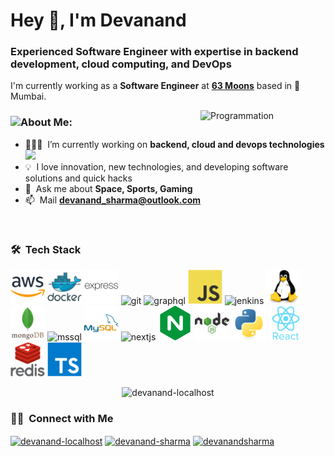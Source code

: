 <h1 align="left">Hey 👋, I'm Devanand </h1>
<h3 align="left">Experienced Software Engineer with expertise in backend development, cloud computing, and DevOps</h3>

<p>I'm currently working as a <b>Software Engineer</b> at <strong><a href="https://www.63moons.com/">63 Moons</a></strong> </strong> based in 🌁 Mumbai.</p> <img align="right" src="https://i.giphy.com/media/LmNwrBhejkK9EFP504/200w.webp" alt="Programmation" width="200" />


### <img src="https://github.com/TheDudeThatCode/TheDudeThatCode/blob/master/Assets/Developer.gif" width="45px">About Me:

- 👨🏻‍💻 &nbsp;I’m currently working on **backend, cloud and devops technologies**<img src="https://media.giphy.com/media/WUlplcMpOCEmTGBtBW/giphy.gif" width="30">
- 💡 &nbsp;I love innovation, new technologies, and developing software solutions and quick hacks
- 💬 &nbsp;Ask me about **Space, Sports, Gaming**
- 📫 &nbsp;Mail **devanand_sharma@outlook.com**

<br/>

### 🛠 &nbsp;Tech Stack
<p align="left">
    <img src="https://raw.githubusercontent.com/devicons/devicon/master/icons/amazonwebservices/amazonwebservices-original-wordmark.svg" alt="aws" width="55" height="55" />
    <img src="https://raw.githubusercontent.com/devicons/devicon/master/icons/docker/docker-original-wordmark.svg" alt="docker" width="55" height="55" />
    <img src="https://raw.githubusercontent.com/devicons/devicon/master/icons/express/express-original-wordmark.svg" alt="express" width="55" height="55" />
    <img src="https://www.vectorlogo.zone/logos/git-scm/git-scm-icon.svg" alt="git" width="55" height="55" />
    <img src="https://www.vectorlogo.zone/logos/graphql/graphql-icon.svg" alt="graphql" width="55" height="55" />
    <img src="https://raw.githubusercontent.com/devicons/devicon/master/icons/javascript/javascript-original.svg" alt="javascript" width="55" height="55" />
    <img src="https://www.vectorlogo.zone/logos/jenkins/jenkins-icon.svg" alt="jenkins" width="55" height="55" />
    <img src="https://raw.githubusercontent.com/devicons/devicon/master/icons/linux/linux-original.svg" alt="linux" width="55" height="55" />
    <img src="https://raw.githubusercontent.com/devicons/devicon/master/icons/mongodb/mongodb-original-wordmark.svg" alt="mongodb" width="55" height="55" />
    <img src="https://www.svgrepo.com/show/303229/microsoft-sql-server-logo.svg" alt="mssql" width="55" height="55" />
    <img src="https://raw.githubusercontent.com/devicons/devicon/master/icons/mysql/mysql-original-wordmark.svg" alt="mysql" width="55" height="55" />
    <img src="https://cdn.worldvectorlogo.com/logos/nextjs-2.svg" alt="nextjs" width="55" height="55" />
    <img src="https://raw.githubusercontent.com/devicons/devicon/master/icons/nginx/nginx-original.svg" alt="nginx" width="55" height="55" />
    <img src="https://raw.githubusercontent.com/devicons/devicon/master/icons/nodejs/nodejs-original-wordmark.svg" alt="nodejs" width="55" height="55" />
    <img src="https://raw.githubusercontent.com/devicons/devicon/master/icons/python/python-original.svg" alt="python" width="55" height="55" />
    <img src="https://raw.githubusercontent.com/devicons/devicon/master/icons/react/react-original-wordmark.svg" alt="react" width="55" height="55" />
    <img src="https://raw.githubusercontent.com/devicons/devicon/master/icons/redis/redis-original-wordmark.svg" alt="redis" width="55" height="55" />
    <img src="https://raw.githubusercontent.com/devicons/devicon/master/icons/typescript/typescript-original.svg" alt="typescript" width="55" height="55" />
</p>

<p align="center">
    <img src="https://github-readme-stats.vercel.app/api/top-langs?username=devanand-localhost&show_icons=true&locale=en&layout=compact" alt="devanand-localhost" />
</p>

### 🤝🏻 &nbsp;Connect with Me
<p align="left">
<a href="https://linkedin.com/in/devanand-localhost" target="blank"><img align="center" src="https://raw.githubusercontent.com/rahuldkjain/github-profile-readme-generator/master/src/images/icons/Social/linked-in-alt.svg" alt="devanand-localhost" height="30" width="40" /></a>
<a href="https://stackoverflow.com/users/9879855/devanand-sharma" target="blank"><img align="center" src="https://raw.githubusercontent.com/rahuldkjain/github-profile-readme-generator/master/src/images/icons/Social/stack-overflow.svg" alt="devanand-sharma" height="30" width="40" /></a>
<a href="https://www.hackerrank.com/devanandsharma" target="blank"><img align="center" src="https://raw.githubusercontent.com/rahuldkjain/github-profile-readme-generator/master/src/images/icons/Social/hackerrank.svg" alt="devanandsharma" height="30" width="40" /></a>
</p>

